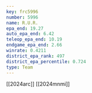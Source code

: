 ```yaml
---
key: frc5996
number: 5996
name: R.U.R.
epa_end: 19.27
auto_epa_end: 6.42
teleop_epa_end: 10.19
endgame_epa_end: 2.66
winrate: 0.4211
district_epa_rank: 497
district_epa_percentile: 0.724
type: Team
---
```

[[2024arc]]
[[2024mnmi]]
